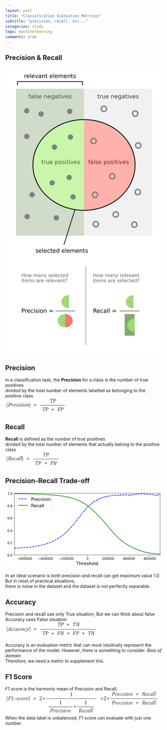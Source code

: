 ```yaml
---
layout: post
title: "Classification Evaluation Metrices"
subtitle: "precision, recall, etc..."
categories: study
tags: machinelearning
comments: true
---
```


## Precision & Recall

![Precision & Recall](/assets/img/study/ML/Precisionrecall.svg)

## Precision

In a classification task, the **Precision** for a class is the number of true positives  
divided by the total number of elements labelled as belonging to the positive class  
![Precision](/assets/img/study/ML/Precision.png)

## Recall

**Recall** is defined as the number of true positives  
divided by the total number of elements that actually belong to the positive class  
![Recall](/assets/img/study/ML/Recall.png)

## Precision-Recall Trade-off

![Precision-Recall Trade-off](/assets/img/study/ML/precision-recall-tradeoff.png)

In an ideal scenario is both precision and recall can get maximum value 1.0  
But in most of practical situations,  
there is noise in the dataset and the dataset is not perfectly separable.

## Accuracy

Precision and recall use only True situation, But we can think about false  
Accuracy uses False situation  
![Accuracy](/assets/img/study/ML/Accuracy.png)

Accuracy is an evaluation metric that can most intuitively represent the performance of the model. However, there is something to consider. _Bias of domain_  
Therefore, we need a metric to supplement this.

## F1 Score

F1 score is the harmonic mean of Precision and Recall.  
![F1-score](/assets/img/study/ML/F1score.png)
When the data label is unbalanced, F1 score can evaluate with just one number.
